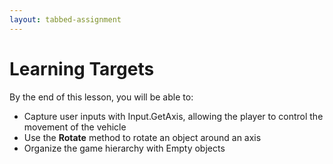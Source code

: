 ```yaml
---
layout: tabbed-assignment
---
```


# Learning Targets

By the end of this lesson, you will be able to:
* Capture user inputs with Input.GetAxis, allowing the player to control the movement of the vehicle
* Use the **Rotate** method to rotate an object around an axis
* Organize the game hierarchy with Empty objects

<!-- Don't edit links here, change them in _data/assignment.yml instead, -->

[slides]: <{{site.data.assignment.slides}}>
[template]: <{{site.data.assignment.template}}>
